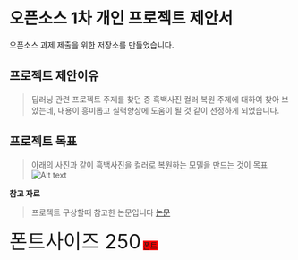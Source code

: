 오픈소스 1차 개인 프로젝트 제안서
===================================
  오픈소스 과제 제출을 위한 저장소를 만들었습니다.

## 프로젝트 제안이유
> 딥러닝 관련 프로젝트 주제를 찾던 중 흑백사진 컬러 복원 주제에 대하여 찾아 보았는데, 내용이 흥미롭고 실력향상에 도움이 될 것 같이 선정하게 되었습니다.

## 프로젝트 목표
> 아래의 사진과 같이 흑백사진을 컬러로 복원하는 모델을 만드는 것이 목표
![Alt text](https://www.google.com/url?sa=i&url=https%3A%2F%2Fwww.codingworldnews.com%2Fnews%2FarticleView.html%3Fidxno%3D3406&psig=AOvVaw1CJgmtKSeigBQpHX0Z-kBO&ust=1665752049916000&source=images&cd=vfe&ved=0CAwQjRxqFwoTCKji_Iug3foCFQAAAAAdAAAAABAE)

 
 **참고 자료**
> 프로젝트 구상할때 참고한 논문입니다 [논문](https://scienceon.kisti.re.kr/commons/util/originalView.do?cn=JAKO201817840890505&oCn=JAKO201817840890505&dbt=JAKO&journal=NJOU00303049)
> 
<span style="font-size:250%">폰트사이즈 250</span>
<span style="background-color:red">폰트</span>
